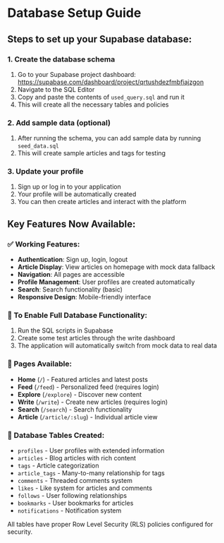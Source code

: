 # Database Setup Guide

## Steps to set up your Supabase database:

### 1. Create the database schema

1. Go to your Supabase project dashboard: https://supabase.com/dashboard/project/qrtushdezfmbfiajzgon
2. Navigate to the SQL Editor
3. Copy and paste the contents of `used_query.sql` and run it
4. This will create all the necessary tables and policies

### 2. Add sample data (optional)

1. After running the schema, you can add sample data by running `seed_data.sql`
2. This will create sample articles and tags for testing

### 3. Update your profile

1. Sign up or log in to your application
2. Your profile will be automatically created
3. You can then create articles and interact with the platform

## Key Features Now Available:

### ✅ Working Features:

- **Authentication**: Sign up, login, logout
- **Article Display**: View articles on homepage with mock data fallback
- **Navigation**: All pages are accessible
- **Profile Management**: User profiles are created automatically
- **Search**: Search functionality (basic)
- **Responsive Design**: Mobile-friendly interface

### 🚧 To Enable Full Database Functionality:

1. Run the SQL scripts in Supabase
2. Create some test articles through the write dashboard
3. The application will automatically switch from mock data to real data

### 📝 Pages Available:

- **Home** (`/`) - Featured articles and latest posts
- **Feed** (`/feed`) - Personalized feed (requires login)
- **Explore** (`/explore`) - Discover new content
- **Write** (`/write`) - Create new articles (requires login)
- **Search** (`/search`) - Search functionality
- **Article** (`/article/:slug`) - Individual article view

### 🔧 Database Tables Created:

- `profiles` - User profiles with extended information
- `articles` - Blog articles with rich content
- `tags` - Article categorization
- `article_tags` - Many-to-many relationship for tags
- `comments` - Threaded comments system
- `likes` - Like system for articles and comments
- `follows` - User following relationships
- `bookmarks` - User bookmarks for articles
- `notifications` - Notification system

All tables have proper Row Level Security (RLS) policies configured for security.
